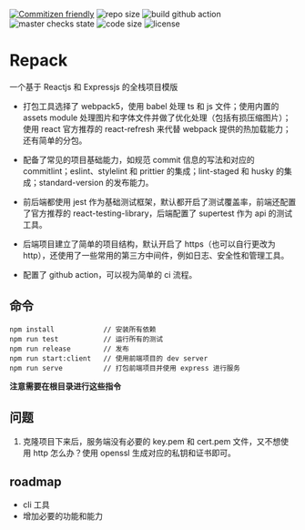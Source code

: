 [![Commitizen friendly](https://img.shields.io/badge/commitizen-friendly-brightgreen.svg)](http://commitizen.github.io/cz-cli/)
![repo size](https://img.shields.io/github/repo-size/codenoobforreal/repack)
![build github action](https://img.shields.io/github/workflow/status/codenoobforreal/repack/repack%20ci?label=build%20action)
![master checks state](https://img.shields.io/github/checks-status/codenoobforreal/repack/master?label=master%20checks)
![code size](https://img.shields.io/github/languages/code-size/codenoobforreal/repack)
![license](https://img.shields.io/github/license/codenoobforreal/repack)

# Repack

一个基于 Reactjs 和 Expressjs 的全栈项目模版

- 打包工具选择了 webpack5，使用 babel 处理 ts 和 js 文件；使用内置的 assets module 处理图片和字体文件并做了优化处理（包括有损压缩图片）；使用 react 官方推荐的 react-refresh 来代替 webpack 提供的热加载能力；还有简单的分包。

* 配备了常见的项目基础能力，如规范 commit 信息的写法和对应的 commitlint；eslint、stylelint 和 prittier 的集成；lint-staged 和 husky 的集成；standard-version 的发布能力。

* 前后端都使用 jest 作为基础测试框架，默认都开启了测试覆盖率，前端还配置了官方推荐的 react-testing-library，后端配置了 supertest 作为 api 的测试工具。

* 后端项目建立了简单的项目结构，默认开启了 https（也可以自行更改为 http），还使用了一些常用的第三方中间件，例如日志、安全性和管理工具。

* 配置了 github action，可以视为简单的 ci 流程。

## 命令

```console
npm install            // 安装所有依赖
npm run test           // 运行所有的测试
npm run release        // 发布
npm run start:client   // 使用前端项目的 dev server
npm run serve          // 打包前端项目并使用 express 进行服务
```

**注意需要在根目录进行这些指令**

## 问题

1. 克隆项目下来后，服务端没有必要的 key.pem 和 cert.pem 文件，又不想使用 http 怎么办？使用 openssl 生成对应的私钥和证书即可。

## roadmap

- cli 工具
- 增加必要的功能和能力
